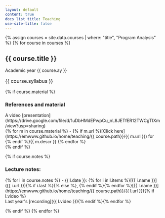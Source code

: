 ```yaml
---
layout: default
content: true
docs_list_title: Teaching
use-site-title: false
---
```


{% assign courses = site.data.courses | where: "title", "Program Analysis" %}
{% for course in courses %}

## <a id='{{ course.title }}'></a>{{ course.title }}
Academic year {{ course.ay }}
<p style="font-size:12pt">{{ course.syllabus }}</p>


{% if course.material %}
### References and material
<div markdown="1">
A video [presentation](https://drive.google.com/file/d/1uDbHMdEPwpCu_nL8JETfER12TWCgTIXm/view?usp=sharing)<br/>
{% for m in course.material %}
- {% if m.url %}[Click here](https://emwww.github.io/home/teaching/{{ course.path}}/{{ m.url }}) for {% endif %}{{ m.descr }} {% endfor %}
</div>
{% endif %}

{% if course.notes %}
### Lecture notes:
<div markdown="1">
{% for l in course.notes %}
- {{ l.date }}: {% for i in l.items %}[{{ i.name }}]({{ i.url }}){% if i.last %}{% else %}, {% endif %}{% endfor %}[{{ l.name }}](https://emwww.github.io/home/teaching/{{ course.path}}/{{ l.url }}){% if l.video %}<br/>Last year's [recording]({{ l.video }}){% endif %}{% endfor %}
</div>

{% endif %}
{% endfor %}
